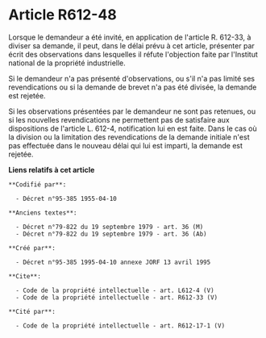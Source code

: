 # Article R612-48

Lorsque le demandeur a été invité, en application de l'article R. 612-33, à diviser sa demande, il peut, dans le délai prévu
à cet article, présenter par écrit des observations dans lesquelles il réfute l'objection faite par l'Institut national de la
propriété industrielle. 

Si le demandeur n'a pas présenté d'observations, ou s'il n'a pas limité ses revendications ou si la demande de brevet n'a pas
été divisée, la demande est rejetée. 

Si les observations présentées par le demandeur ne sont pas retenues, ou si les nouvelles revendications ne permettent pas de
satisfaire aux dispositions de l'article L. 612-4, notification lui en est faite. Dans le cas où la division ou la limitation
des revendications de la demande initiale n'est pas effectuée dans le nouveau délai qui lui est imparti, la demande est
rejetée.

**Liens relatifs à cet article**

	**Codifié par**:

	  - Décret n°95-385 1955-04-10

	**Anciens textes**:

	  - Décret n°79-822 du 19 septembre 1979 - art. 36 (M)
	  - Décret n°79-822 du 19 septembre 1979 - art. 36 (Ab)

	**Créé par**:

	  - Décret n°95-385 1995-04-10 annexe JORF 13 avril 1995

	**Cite**:

	  - Code de la propriété intellectuelle - art. L612-4 (V)
	  - Code de la propriété intellectuelle - art. R612-33 (V)

	**Cité par**:

	  - Code de la propriété intellectuelle - art. R612-17-1 (V)
